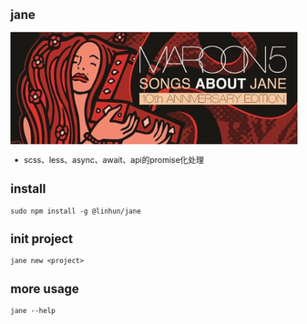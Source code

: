 ## jane
![cover](./cover.jpg)
+ scss、less、async、await、api的promise化处理

## install
```
sudo npm install -g @linhun/jane
```


## init project
```
jane new <project>
```


## more usage
```
jane --help
```



